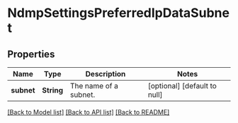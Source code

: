 # NdmpSettingsPreferredIpDataSubnet

## Properties
Name | Type | Description | Notes
------------ | ------------- | ------------- | -------------
**subnet** | **String** | The name of a subnet. | [optional] [default to null]

[[Back to Model list]](../README.md#documentation-for-models) [[Back to API list]](../README.md#documentation-for-api-endpoints) [[Back to README]](../README.md)


